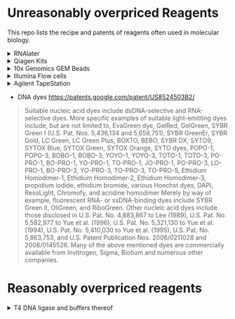 # Unreasonably overpriced Reagents

This repo lists the recipe and patents of reagents often used in molecular biology.

<details>
  <summary>
  RNAlater
  </summary>

  https://patents.google.com/patent/US20140295411A1/en
  ```
  25 mM Sodium Citrate pH 5.2
  10 mM EDTA
  70% ammonium sulfate
  ```
  
  Citrate and EDTA chelates divalent ions, which accelerate DNA/RNA hydrolysis. 70% (NH4)2SO4 precipitates all proteins, including RNAses. RNA is the most stable at pH 5.
</details>

<details>
  <summary>
  Qiagen Kits
  </summary>

  https://patents.google.com/patent/US6383393B1/en
  ```
  P1: 10 mM Tris-HCl, pH 8, 100 μg/ml RNase A
  P2: 0.2 M NaOH, 2% SDS
  P3: 4.2 M guanidine hydrochloride, 0.9 M potassium acetate, pH 4.8
  PB: 5 M guanidine hydrochloride, 30% isopropanol
  PE: 80% Ethanol
  EB: 10 mM Tris-HCl, pH 8.5
  ```
  Also, https://openwetware.org/wiki/Qiagen_Buffers
  
  Buffer ER:
  > To the cL, there is added 1/10 of its volume (35 ml) of a buffer consisting of 20% NP 40, 750 mM NaCl, 50 mM MOPS, pH 7.0, and incubated with the cL mixture at 4° C. for one hour.
  
  https://patents.google.com/patent/US7510826B2/en
  
  These [spin](http://www.epochlifescience.com/Product/PurificationKit/dna_mini.aspx) columns and [anion exchange](http://www.epochlifescience.com/Product/PurificationKit/dna_midi.aspx) columns perform identically as the Qiagen ones.
  
  
  ### [QIAPrecipitator](https://www.qiagen.com/us/products/discovery-and-translational-research/dna-rna-purification/dna-purification/plasmid-dna/hispeed-plasmid-kits)
  
  https://patents.google.com/patent/EP1121460B1/en
  
  Cellulose acetate/nitrate 0.45um syringe filter.
  
  ### Plasmid Plus Kits
  
  https://patents.google.com/patent/EP1771242B1/en
  
  The silica column seems to be the Whatman GF/D filter paper.
  
  
  ### RNEasy buffers
  https://pipettejockey.com/2020/03/30/diy-rna-spin-column-buffers-purification-of-rna-with-humble-dna-silica-spin-columns/
  
  Should be the same silica columns as everything else.
  
  ### MN Nucleobond
  
  https://pipettejockey.com/2017/08/12/diy-plasmid-anion-exchange-buffers-and-columns-qaigen-and-macherey-nagel/
  
  https://patents.google.com/patent/US6428703B1/
  
  The filter is called an extraction thimble.
  
  https://patents.google.com/patent/DE202005010007U1/
  
  ```
  The Fiber braid of the filter material may, for example, cellulose, Be made glass, plastic and / or metal fibers. It goes without saying that too other materials that are suitable for a depth filter.

Around one for the above purpose sufficient filter capacity available should the filter material have a thickness of at least 1 mm. It is understood that the Thickness of the filter material can also be larger if appropriate capacity requirements consist.
  ```
  
  [Grade 603 cellulose thimble](https://www.cytivalifesciences.com/en/us/shop/whatman-laboratory-filtration/thimbles/cellulose-thimbles-standard/standard-cellulose-extraction-thimbles-p-00276) should work. Looks the most similar to the actual filter.
  
  ### [Sigma GenElute HP Endotoxin-free](https://www.sigmaaldrich.com/US/en/product/sigma/na0410)
  
  https://patents.google.com/patent/US20050245733A1/en
  
  Silica-based kit. The magic is 5% n-octyl-β-d-glucopyranoside in the binding buffer.
  
  > Other classes of detergents, such as zwitterionic, alkyl sulfate, CHAPS, glucamide and non-ionic polyoxyethylene, do not function in the method of the present invention to provide adequate yields of nucleic acids with low levels of endotoxins. Since endotoxins are lipopolysaccharides, it is thought that the carbohydrate component of the carbohydrate non-ionic detergents claimed in the present invention solubilizes the polysaccharide portion of the endotoxin, preventing it from absorbing to the binding matrix. Thus the nucleic acids to be purified absorb to the binding matrix in the presence of the chaotropic binding solution, whereas the endotoxins do not absorb in the presence of the carbohydrate non-ionic detergent and are washed off the binding matrix column. Other classes of detergents, other than the carbohydrate non-ionic detergents claimed in the present invention, either interfere with the binding of the nucleic acids to the binding matrix, resulting in a low yield of recovered nucleic acids and/or interfere with the solubilizing of the endotoxins, resulting in high amounts of endotoxins in the final nucleic acid product.  

</details>

<details>
  <summary>
  10x Genomics GEM Beads
  </summary>

  https://patents.google.com/patent/US20140295411A1/en
  
  To make the most sense, the gel beads probably decompose upon mixing with the RT mix containing DTT.
  This allows oligos to bind to mRNAs within a fixed cells.
  
  Emulsion formation, probably based on [this](https://pubs.rsc.org/en/content/articlelanding/2008/LC/b806706f) paper.
  
  Partitioning oil
  ```
  Novec HFE 7500 fluorocarbon oil (3M, St. Paul, MN, USA) containing 2% (v/v) Krytox-PEG-Krytox 
  ```
  
  Recovery reagent
  ```
  perfluorodecanol
  ```
</details>

<details>
 <summary>
   Illumina Flow cells
 </summary>
  
  - NovaSeq patterned flowcell - kinetic exclusion amplification https://patents.google.com/patent/US20220243261A1/en
</details>

<details>
  <summary>
    Agilent TapeStation
  </summary>

  https://patents.google.com/patent/AU2010202112B2/en

  https://patents.google.com/patent/US8790595B2/en
</details>

- DNA dyes https://patents.google.com/patent/US8524503B2/
> Suitable nucleic acid dyes include dsDNA-selective and RNA-selective dyes. More specific examples of suitable light-emitting dyes include, but are not limited to, EvaGreen dye, GelRed, GelGreen, SYBR Green I (U.S. Pat. Nos. 5,436,134 and 5,658,751), SYBR GreenEr, SYBR Gold, LC Green, LC Green Plus, BOXTO, BEBO, SYBR DX, SYTO9, SYTOX Blue, SYTOX Green, SYTOX Orange, SYTO dyes, POPO-1, POPO-3, BOBO-1, BOBO-3, YOYO-1, YOYO-3, TOTO-1, TOTO-3, PO-PRO-1, BO-PRO-1, YO-PRO-1, TO-PRO-1, JO-PRO-1, PO-PRO-3, LO-PRO-1, BO-PRO-3, YO-PRO-3, TO-PRO-3, TO-PRO-5, Ethidium Homodimer-1, Ethidium Homodimer-2, Ethidium Homodimer-3, propidium iodide, ethidium bromide, various Hoechst dyes, DAPI, ResoLight, Chromofy, and acridine homodimer Merely by way of example, fluorescent RNA- or ssDNA-binding dyes include SYBR Green II, OliGreen, and RiboGreen. Other nucleic acid dyes include those disclosed in U.S. Pat. No. 4,883,867 to Lee (1989), U.S. Pat. No. 5,582,977 to Yue et al. (1996), U.S. Pat. No. 5,321,130 to Yue et al. (1994), U.S. Pat. No. 5,410,030 to Yue et al. (1995), U.S. Pat. No. 5,863,753, and U.S. Patent Publication Nos. 2006/0211028 and 2008/0145526. Many of the above mentioned dyes are commercially available from Invitrogen, Sigma, Biotium and numerous other companies.

# Reasonably overpriced reagents

<details>
  <summary>
  T4 DNA ligase and buffers thereof
  </summary>
  
  1X Quick Ligation Reaction [Buffer](https://www.neb.com/products/m2200-quick-ligation-kit)
  
  ```
  66 mM Tris-HCl
  10 mM MgCl2
  1 mM Dithiothreitol
  1 mM ATP
  7.5% Polyethylene glycol (PEG6000)
  pH 7.6 @ 25°C
  ```
 
  1x Ligation [buffer](https://www.neb.com/products/b0202-t4-dna-ligase-reaction-buffer)
  ```
  50 mM Tris-HCl 
  10 mM MgCl2 
  1 mM ATP 
  10 mM DTT 
  pH 7.5 @ 25°C
  ```

  https://patents.google.com/patent/US9499811B2/en
  
  The proprietary ligation enhancer is propane-1,2-diol (1,2Pr-D).
  
  <img width="362" alt="Comparison of quick ligation buffer and 1,2Pr-D" src="https://user-images.githubusercontent.com/34997334/209246532-36ad1b5f-28d8-44ab-a3bf-db1f97c24acd.png">
  
  > Comparison of quick ligation buffer and 1,2Pr-D using AhdI-linearized pUC19 double-stranded DNA (containing single-base overhangs)

  [ElectroLigase®](https://www.neb.com/products/m0369-electroligase)
  - No PEG
  - T4 buffer + 12% 1,2Pr-D
  
  > When PEG is present in the ligase buffer, a two-fold reduction in the small molecule enhancer concentration over that used in the absence of PEG can be used to further enhance ligation over that seen with PEG alone
  > An improvement of at least 25% in efficiency of ligation was observed in multiple samples in which glycerol and 1,2-PrD were included in addition to PEG 6000 compared with ligation efficiencies in the presence of PEG 6000 only as a control. When the ligated DNA was introduced into host cells using electroporation (see Example 1), at least a 50-fold improvement was observed over the control.
  
  [Instant Sticky-end Ligase Master Mix](https://www.neb.com/products/m0370-instant-sticky-end-ligase-master-mix)
  - Contains PEG
  
  [Blunt/TA Ligase Master Mix](https://www.neb.com/products/m0367-blunt-ta-ligase-master-mix)
  - Contains PEG
  - Probably different concentrations of PEG

</details>

